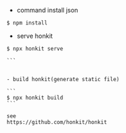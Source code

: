 - command install json

```
$ npm install
```


- serve honkit


````
$ npx honkit serve

```


- build honkit(generate static file)

```
$ npx honkit build
```

see
https://github.com/honkit/honkit
